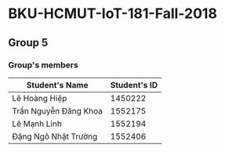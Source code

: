 # BKU-HCMUT-IoT-181-Fall-2018
## Group 5
### Group's members

| Student's Name        | Student's ID |
| --------------------- | ------------ |
| Lê Hoàng Hiệp         | 1450222      |
| Trần Nguyễn Đăng Khoa | 1552175      |
| Lê Mạnh Linh          | 1552194      |
| Đặng Ngô Nhật Trường  | 1552406      |
